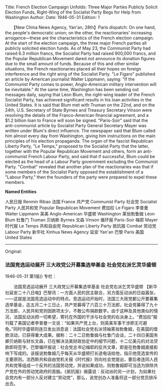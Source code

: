 Title: French Election Campaign Unfolds: Three Major Parties Publicly Solicit Election Funds, Right-Wing of the Socialist Party Begs for Help from Washington
Author:
Date: 1946-05-31
Edition: 1

　　【New China News Agency, Yan'an, 28th】Paris dispatch: On one hand, the people's democratic union; on the other, the reactionaries' increasing arrogance—these are the characteristics of the French election campaign. At the start of the election campaign, the three major French parties all publicly solicited election funds. As of May 23, the Communist Party had raised 6.3 million francs, the Socialist Party had raised 900,000 francs, and the Popular Republican Movement dared not announce its donation figures due to the small amount of funds. Because of this and other similar situations, the French reactionaries placed all their hopes on foreign interference and the right wing of the Socialist Party. "Le Figaro" published an article by American journalist Walter Lippmann, saying: "If the Communist Party comes to power, Anglo-American military intervention will be inevitable." At the same time, Washington has been sending out messages daily, saying that Léon Blum, the right-wing leader of the French Socialist Party, has achieved significant results in his loan activities in the United States. It is said that Blum met with Truman on the 22nd, and on the 24th, U.S. Secretary of State Byrnes and Treasury Secretary Vinson were resolving the details of the Franco-American financial agreement, and a $1.2 billion loan to France will soon be signed. "Paris-Soir" said that the anti-communist article by Socialist Party General Secretary Mayer was written under Blum's direct influence. The newspaper said that Blum called him almost every day from Washington, giving him instructions on the main principles of his election propaganda. The organ of the fascist Republican Liberty Party, "Le Temps," proposed to the Socialist Party that the latter, together with the Popular Republican Movement and others, form an anti-communist French Labour Party, and said that if successful, Blum could be elected as the head of a Labour Party government excluding the Communist Party. "Combat" revealed that another plan of the reactionaries was that if some members of the Socialist Party opposed the establishment of a "Labour Party," then the founders of the party were prepared to expel these members.



**Named Entities**


人民日报	Renmin Ribao
法国	France
共产党	Communist Party
社会党	Socialist Party
人民共和党	Popular Republican Movement
费加拉	Le Figaro
李普曼	Walter Lippmann
英美	Anglo-American
华盛顿	Washington
莱翁勃鲁姆	Léon Blum
杜鲁门	Truman
贝纳斯	Byrnes
文森	Vinson
循环报	Paris-Soir
梅耶	Mayer
时代报	Le Temps
共和自由党	Republican Liberty Party
抵抗报	Combat
劳动党	Labour Party
新华社	Xinhua News Agency
延安	Yan'an
巴黎	Paris
美国	United States



<hr /> 

Original: 


### 法国竞选运动展开  三大政党公开募集选举基金 社会党右派乞灵华盛顿

1946-05-31
第1版()
专栏：

　　法国竞选运动展开
    三大政党公开募集选举基金
    社会党右派乞灵华盛顿
    【新华社延安二十八日电】巴黎讯：一方面人民的民主联合，另方面反动派的日益嚣张，——这就是法国竞选运动中的特点。竞选运动开始时，法国三大政党都公开要募集选举基金，迄五月二十三日止，共产党募得了六百三十万法郎，社会党募得了九十万法郎，人民共和党则因款项太少，不敢公布捐款数字。由于这种及其他类似的情况，法国反动派把一切希望，寄托在外国的干涉与社会党的右派身上。“费加拉”报刊载了美国记者李普曼一文说：“如果共产党上台，则英美军事干涉即无可避免。”同时华盛顿则连日发出消息说：法国社会党右派领袖莱翁勃鲁姆，在美国的借款活动，已获得重大成果。据称：二十二日勃鲁姆与杜鲁门会谈，二十四日美国务卿贝纳斯与财长文森，已在解决法美财政协定中的细节问题，十二亿美元的对法贷款即将签字。巴黎循环报说：社会党总书记梅耶的反共文章，即是在勃鲁姆直接影响下写成的。该报说勃鲁姆几乎每天从华盛顿打长途电话给他，指示他竞选宣传的主要原则。法西斯共和自由党机关报《时代报》则向社会党提出，要后者连同人民共和党等组成一个反共的法国劳动党，并说如果成功，则勃鲁姆即可当选为排除共产党在外的劳动党政府的首脑。《抵抗报》揭露说：反动派的另一计划，为如果社会党内有一部分人反对建立“劳动党”，那么，该党创办人准备将这一部分党员排斥出去。
